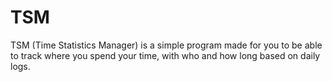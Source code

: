 # TSM
TSM (Time Statistics Manager) is a simple program made for you to be able to track where you spend your time, with who and how long based on daily logs.
